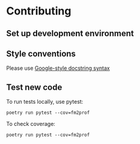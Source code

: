 # Contributing

## Set up development environment

## Style conventions

Please use [Google-style docstring syntax](https://mkdocstrings.github.io/griffe/docstrings/#google-style)

## Test new code

To run tests locally, use pytest:

`poetry run pytest --cov=fm2prof`

To check coverage:

`poetry run pytest --cov=fm2prof`



